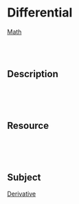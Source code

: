 <!--------------------------------------------------------------------------------- Differential -->
# Differential
[Math]



<!--------------------------------------------------------------------------------- Description -->
<br><br>

## Description
```
```



<!--------------------------------------------------------------------------------- Resource -->
<br><br>

## Resource
```
```



<!--------------------------------------------------------------------------------- Subject -->
<br><br>

## Subject
[Derivative](https://github.com/kashanimorteza/math_document/blob/main/derivative.md)



<!--------------------------------------------------------------------------------- Link -->
[Math]: https://github.com/kashanimorteza/math_document/blob/main/README.md
